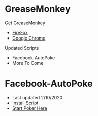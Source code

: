 # GreaseMonkey
Get GreaseMonkey
- [FireFox](https://addons.mozilla.org/en-US/firefox/addon/greasemonkey/)
- [Google Chrome](https://chrome.google.com/webstore/detail/tampermonkey/dhdgffkkebhmkfjojejmpbldmpobfkfo?hl=en)

Updated Scripts
- Facebook-AutoPoke
- More To Come

# Facebook-AutoPoke
- Last updated 2/10/2020
- [Install Script](https://github.com/augesrob/GreaseMonkey/blob/master/Facebook-Autopoke.js)
- [Start Poker Here](https://www.facebook.com/pokes/?notif_t=poke)
